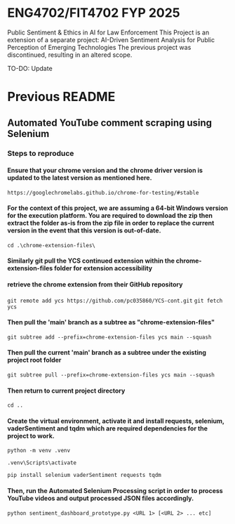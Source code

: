 # ENG4702/FIT4702 FYP 2025
Public Sentiment & Ethics in AI for Law Enforcement
This Project is an extension of a separate project: AI-Driven Sentiment Analysis for Public Perception of Emerging Technologies
The previous project was discontinued, resulting in an altered scope.

TO-DO: Update

# Previous README

## Automated YouTube comment scraping using Selenium

### Steps to reproduce

#### Ensure that your chrome version and the chrome driver version is updated to the latest version as mentioned here.

`https://googlechromelabs.github.io/chrome-for-testing/#stable`

#### For the context of this project, we are assuming a 64-bit Windows version for the execution platform. You are required to download the zip then extract the folder as-is from the zip file in order to replace the current version in the event that this version is out-of-date.

`cd .\chrome-extension-files\`

#### Similarly git pull the YCS continued extension within the chrome-extension-files folder for extension accessibility

#### retrieve the chrome extension from their GitHub repository

`git remote add ycs https://github.com/pc035860/YCS-cont.git`
`git fetch ycs`

#### Then pull the 'main' branch as a subtree as "chrome-extension-files"

`git subtree add --prefix=chrome-extension-files ycs main --squash`

#### Then pull the current 'main' branch as a subtree under the existing project root folder

`git subtree pull --prefix=chrome-extension-files ycs main --squash`

#### Then return to current project directory

`cd ..`

#### Create the virtual environment, activate it and install requests, selenium, vaderSentiment and tqdm which are required dependencies for the project to work.

`python -m venv .venv`

`.venv\Scripts\activate`

`pip install selenium vaderSentiment requests tqdm`

#### Then, run the Automated Selenium Processing script in order to process YouTube videos and output processed JSON files accordingly.

`python sentiment_dashboard_prototype.py <URL 1> [<URL 2> ... etc]`
